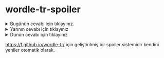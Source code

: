 # wordle-tr-spoiler

<details>
  <summary>Bugünün cevabı için tıklayınız.</summary>
  <br>
    <b> füsun </b>
</details>

<details>
  <summary>Yarının cevabı için tıklayınız</summary>
  <br>
   <b> niyet </b>
</details>

<details>
  <summary>Dünün cevabı için tıklayınız </summary>
  <br>
  <b> otluk </b>
</details>

https://f.github.io/wordle-tr/ için geliştirilmiş bir spoiler sistemidir kendini yeniler otomatik olarak.

